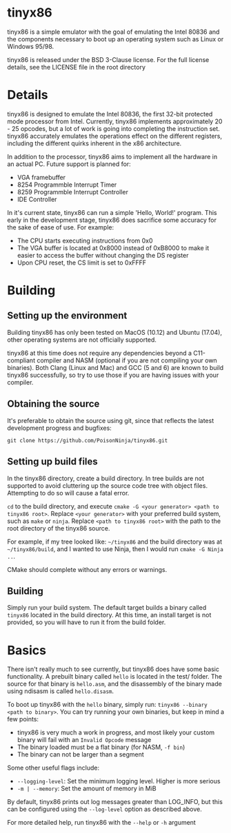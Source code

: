 # tinyx86
tinyx86 is a simple emulator with the goal of emulating the Intel 80836 and the components necessary to boot up an operating system such as Linux or Windows 95/98.

tinyx86 is released under the BSD 3-Clause license. For the full license details, see the LICENSE file in the root directory

# Details
tinyx86 is designed to emulate the Intel 80836, the first 32-bit protected mode processor from Intel. Currently, tinyx86 implements approximately 20 - 25 opcodes, but a lot of work is going into completing the instruction set. tinyx86 accurately emulates the operations effect on the different registers, including the different quirks inherent in the x86 architecture.

In addition to the processor, tinyx86 aims to implement all the hardware in an actual PC. Future support is planned for:
* VGA framebuffer
* 8254 Programmble Interrupt Timer
* 8259 Programmble Interrupt Controller
* IDE Controller

In it's current state, tinyx86 can run a simple 'Hello, World!' program. This early in the development stage, tinyx86 does sacrifice some accuracy for the sake of ease of use. For example:
* The CPU starts executing instructions from 0x0
* The VGA buffer is located at 0x8000 instead of 0xB8000 to make it easier to access the buffer without changing the DS register
* Upon CPU reset, the CS limit is set to 0xFFFF

# Building
## Setting up the environment
Building tinyx86 has only been tested on MacOS (10.12) and Ubuntu (17.04), other operating systems are not officially supported.

tinyx86 at this time does not require any dependencies beyond a C11-compliant compiler and NASM (optional if you are not compiling your own binaries). Both Clang (Linux and Mac) and GCC (5 and 6) are known to build tinyx86 successfully, so try to use those if you are having issues with your compiler.

## Obtaining the source
It's preferable to obtain the source using git, since that reflects the latest development progress and bugfixes:
```
git clone https://github.com/PoisonNinja/tinyx86.git
```

## Setting up build files
In the tinyx86 directory, create a build directory. In tree builds are not supported to avoid cluttering up the source code tree with object files. Attempting to do so will cause a fatal error.

`cd` to the build directory, and execute `cmake -G <your generator> <path to tinyx86 root>`. Replace `<your generator>` with your preferred build system, such as `make` or `ninja`. Replace `<path to tinyx86 root>` with the path to the root directory of the tinyx86 source.

For example, if my tree looked like: `~/tinyx86` and the build directory was at `~/tinyx86/build`, and I wanted to use Ninja, then I would run `cmake -G Ninja ..`.

CMake should complete without any errors or warnings.

## Building
Simply run your build system. The default target builds a binary called `tinyx86` located in the build directory. At this time, an install target is not provided, so you will have to run it from the build folder.

# Basics
There isn't really much to see currently, but tinyx86 does have some basic functionality. A prebuilt binary called `hello` is located in the test/ folder. The source for that binary is `hello.asm`, and the disassembly of the binary made using ndisasm is called `hello.disasm`.

To boot up tinyx86 with the `hello` binary, simply run: `tinyx86 --binary <path to binary>`. You can try running your own binaries, but keep in mind a few points:
* tinyx86 is very much a work in progress, and most likely your custom binary will fail with an `Invalid Opcode` message
* The binary loaded must be a flat binary (for NASM, `-f bin`)
* The binary can not be larger than a segment

Some other useful flags include:
* `--logging-level`: Set the minimum logging level. Higher is more serious
* `-m | --memory`: Set the amount of memory in MiB

By default, tinyx86 prints out log messages greater than LOG_INFO, but this can be configured using the `--log-level` option as described above.

For more detailed help, run tinyx86 with the `--help` or `-h` argument
